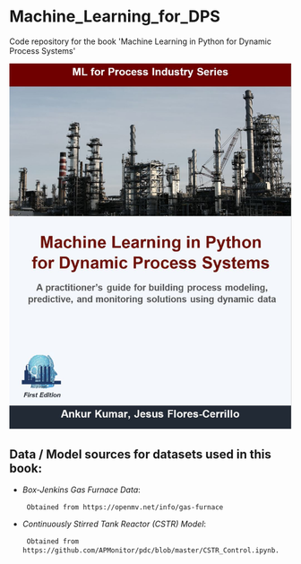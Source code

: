 # Machine_Learning_for_DPS

Code repository for the book 'Machine Learning in Python for Dynamic Process Systems'

![](/Images/coverPage1.JPG)

## Data / Model sources for datasets used in this book:
- *Box-Jenkins Gas Furnace Data*:  

       Obtained from https://openmv.net/info/gas-furnace
       
             
- *Continuously Stirred Tank Reactor (CSTR) Model*:

       Obtained from https://github.com/APMonitor/pdc/blob/master/CSTR_Control.ipynb. 
       
       




